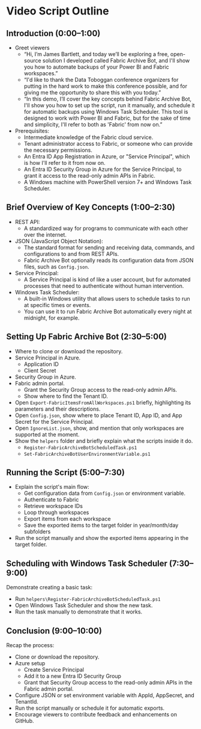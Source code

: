 # Video Script Outline

## Introduction (0:00–1:00)

- Greet viewers
  - “Hi, I’m James Bartlett, and today we’ll be exploring a free, open-source solution I developed called Fabric Archive Bot, and I'll show you how to automate backups of your Power BI and Fabric workspaces.”
  - “I'd like to thank the Data Toboggan conference organizers for putting in the hard work to make this conference possible, and for giving me the opportunity to share this with you today.”
  - “In this demo, I’ll cover the key concepts behind Fabric Archive Bot, I'll show you how to set up the script, run it manually, and schedule it for automatic backups using Windows Task Scheduler. This tool is designed to work with Power BI and Fabric, but for the sake of time and simplicity, I'll refer to both as 'Fabric' from now on.”
- Prerequisites: 
  - Intermediate knowledge of the Fabric cloud service.
  - Tenant administrator access to Fabric, or someone who can provide the necessary permissions.
  - An Entra ID App Registration in Azure, or "Service Principal", which is how I'll refer to it from now on.
  - An Entra ID Security Group in Azure for the Service Principal, to grant it access to the read-only admin APIs in Fabric.
  - A Windows machine with PowerShell version 7+ and Windows Task Scheduler.

## Brief Overview of Key Concepts (1:00–2:30)

- REST API:
  - A standardized way for programs to communicate with each other over the internet.
- JSON (JavaScript Object Notation):
  - The standard format for sending and receiving data, commands, and configurations to and from REST APIs.
  - Fabric Archive Bot optionally reads its configuration data from JSON files, such as `Config.json`.
- Service Principal:
  - A Service Principal is kind of like a user account, but for automated processes that need to authenticate without human intervention.
- Windows Task Scheduler:
  - A built-in Windows utility that allows users to schedule tasks to run at specific times or events.
  - You can use it to run Fabric Archive Bot automatically every night at midnight, for example.

## Setting Up Fabric Archive Bot (2:30–5:00)

- Where to clone or download the repository.
- Service Principal in Azure.
  - Application ID
  - Client Secret
- Security Group in Azure.
- Fabric admin portal.
  - Grant the Security Group access to the read-only admin APIs.
  - Show where to find the Tenant ID.
- Open `Export-FabricItemsFromAllWorkspaces.ps1` briefly, highlighting its parameters and their descriptions.
- Open `Config.json`, show where to place Tenant ID, App ID, and App Secret for the Service Principal.
- Open `IgnoreList.json`, show, and mention that only workspaces are supported at the moment.
- Show the `helpers` folder and briefly explain what the scripts inside it do.
  - `Register-FabricArchiveBotScheduledTask.ps1`
  - `Set-FabricArchiveBotUserEnvironmentVariable.ps1`

## Running the Script (5:00–7:30)

- Explain the script's main flow:
  - Get configuration data from `Config.json` or environment variable.
  - Authenticate to Fabric
  - Retrieve workspace IDs
  - Loop through workspaces
  - Export items from each workspace
  - Save the exported items to the target folder in year/month/day subfolders
- Run the script manually and show the exported items appearing in the target folder.

## Scheduling with Windows Task Scheduler (7:30–9:00)

Demonstrate creating a basic task:
- Run `helpers\Register-FabricArchiveBotScheduledTask.ps1`
- Open Windows Task Scheduler and show the new task.
- Run the task manually to demonstrate that it works.

## Conclusion (9:00–10:00)

Recap the process:
- Clone or download the repository.
- Azure setup
  - Create Service Principal
  - Add it to a new Entra ID Security Group
  - Grant that Security Group access to the read-only admin APIs in the Fabric admin portal.
- Configure JSON or set environment variable with AppId, AppSecret, and TenantId.
- Run the script manually or schedule it for automatic exports.
- Encourage viewers to contribute feedback and enhancements on GitHub.
